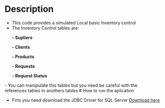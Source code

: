 # Description
- This code provides a simulated Local basic Inventory control
- The Inventory Control tables are:
<b>
<ul>- Supliers </ul>
<ul>- Clients </ul>
<ul>- Products </ul>
<ul>- Requests </ul>
<ul>- Request Status </ul>
</b>
- You can manipulate this tables but you need be careful with the references tables in anothers tables 
# How to run the aplication

- Firts you need download the JDBC Driver for SQL Server <a href="https://learn.microsoft.com/en-us/sql/connect/jdbc/download-microsoft-jdbc-driver-for-sql-server?view=sql-server-ver16"> Download here </a>


